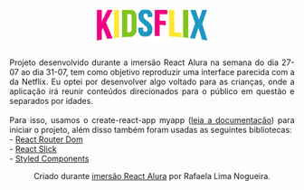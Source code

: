<h1 align="center"><img width="40%" src="./src/assets/img/Logo.png"></h1> 

<p align="justify">Projeto desenvolvido durante a imersão React Alura na semana do dia 27-07 ao dia 31-07, tem como objetivo reproduzir uma interface parecida com a da Netflix. Eu optei por desenvolver algo voltado para as crianças, onde a aplicação irá reunir conteúdos direcionados para o público em questão e separados por idades. </br>  </br>Para isso, usamos o create-react-app myapp (<a href="https://pt-br.reactjs.org/docs/getting-started.html">leia a documentação</a>) para iniciar o projeto, além disso também foram usadas as seguintes bibliotecas: </br> - <a href="https://reactrouter.com/web/guides/quick-start">React Router Dom </a> </br> - <a href="https://react-slick.neostack.com/docs/get-started/">React Slick</a>  </br> - <a href="https://styled-components.com/docs/basics#installation">Styled Components</a> </p>


<p align="center">Criado durante <a href="https://www.alura.com.br/imersao-react">imersão React Alura</a> por Rafaela Lima Nogueira.</p>